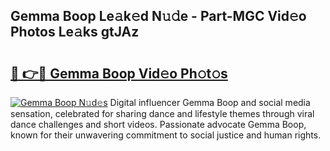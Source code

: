 ## Gemma Boop Le𝚊k𝚎d N𝚞𝚍e - Part-MGC Vid𝚎o Photos Le𝚊ks gtJAz

# <h2><a href="http://fbfqey.evod.top/?m=Gemma+Boop">🔗 👉🔴 Gemma Boop Vid𝚎o Ph𝚘t𝚘s</a></h2>

[![Gemma Boop N𝚞d𝚎s](https://i.imgur.com/8V9OHl7.gif)](http://fbfqey.evod.top/?m=Gemma+Boop)
Digital influencer Gemma Boop and social media sensation, celebrated for sharing dance and lifestyle themes through viral dance challenges and short videos. Passionate advocate Gemma Boop, known for their unwavering commitment to social justice and human rights. 
